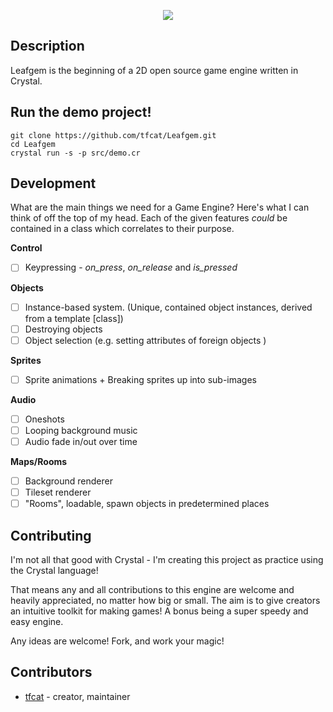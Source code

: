 <p align="center">
	<img src="https://raw.githubusercontent.com/tfcat/Leafgem/master/logo.png">
</p>

## Description

Leafgem is the beginning of a 2D open source game engine written in Crystal.

## Run the demo project!

```
git clone https://github.com/tfcat/Leafgem.git
cd Leafgem
crystal run -s -p src/demo.cr
```

## Development

What are the main things we need for a Game Engine? Here's what I can think of off the top of my head.
Each of the given features *could* be contained in a class which correlates to their purpose.

**Control**
- [ ] Keypressing - *on_press*, *on_release* and *is_pressed*

**Objects**
- [ ] Instance-based system. (Unique, contained object instances, derived from a template [class])
- [ ] Destroying objects
- [ ] Object selection (e.g. setting attributes of foreign objects )

**Sprites**
- [ ] Sprite animations + Breaking sprites up into sub-images

**Audio**
- [ ] Oneshots
- [ ] Looping background music
- [ ] Audio fade in/out over time

**Maps/Rooms**
- [ ] Background renderer
- [ ] Tileset renderer
- [ ] "Rooms", loadable, spawn objects in predetermined places

## Contributing 

I'm not all that good with Crystal - I'm creating this project as practice using the Crystal language! 

That means any and all contributions to this engine are welcome and heavily appreciated, no matter how big or small. The aim is to give creators an intuitive toolkit for making games! A bonus being a super speedy and easy engine.

Any ideas are welcome!
Fork, and work your magic!

## Contributors

- [tfcat](https://github.com/tfcat) - creator, maintainer
